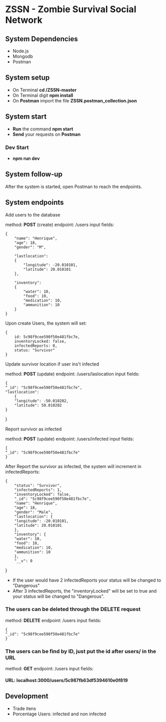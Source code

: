 # ZSSN - Zombie Survival Social Network

## System Dependencies
- Node.js
- Mongodb
- Postman

## System setup
- On Terminal **cd /ZSSN-master**
- On Terminal digit **npm install**
- On **Postman** import the file **ZSSN.postman_collection.json**

## System start
- **Run** the command **npm start**
- **Send** your requests on **Postman**
### Dev Start
- **npm run dev** 

## System follow-up
After the system is started, open Postman to reach the endpoints.

## System endpoints

Add users to the database

method: **POST** (create)
endpoint: /users
input fields:

	{
		"name": "Henrique",
		"age": 18,
		"gender": "M",
		
		"lastlocation":
		{
			"longitude": -20.010101,
			"latitude": 20.010101
		},
		
		"inventory":
	   	{
	     	"water": 10,
			"food": 10,
			"medication": 10,
			"ammunition": 10
	    }
	}

Upon create Users, the system will set:

	{
		id: 5c98f9cee590f50e481fbc7e,
		inventoryLocked: false,
		infectedReports: 0,
		status: "Survivor"
	}
  
Update survivor location if user ins't infected

method: **POST** (update)
endpoint: /users/laslocation
input fields:

	{
	"_id": "5c98f9cee590f50e481fbc7e",
	"lastlocation": 
		{
		"longitude": -50.010202,
		"latitude": 50.010202
	}
}
	
Report survivor as infected

method: **POST** (update)
endpoint: /users/infected
input fields:

	{
	"_id": "5c98f9cee590f50e481fbc7e"
	}
  
After Report the survivor as infected, the system will increment in infectedReports:

	{
	    "status": "Survivor",
	    "infectedReports": 1,
	    "inventoryLocked": false,
	    "_id": "5c98f9cee590f50e481fbc7e",
	    "name": "Henrique",
	    "age": 18,
	    "gender": "Male",
	    "lastlocation": {
		"longitude": -20.010101,
		"latitude": 20.010101
	    },
	    "inventory": {
		"water": 10,
		"food": 10,
		"medication": 10,
		"ammunition": 10
	    },
	    "__v": 0
}
  
- If the user would have 2 infectedReports your status will be changed to "Dangerous"
- After 3 infectedReports, the "inventoryLocked" will be set to true and your status will be changed to "Dangerous".

### The users can be deleted through the DELETE request

method: **DELETE**
endpoint: /users
input fields:

	{
	"_id": "5c98f9cee590f50e481fbc7e"
	}
	
### The users can be find by ID, just put the id after users/ in the URL

method: **GET**
endpoint: /users
input fields:

#### URL: localhost:3000/users/5c987fb63df5394610e0f819

## Development
- Trade itens
- Porcentage Users: infected and non infected
